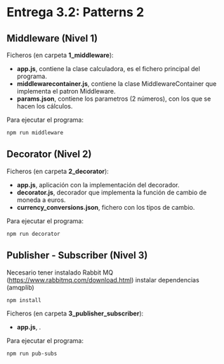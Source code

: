 # Entrega 3.2: Patterns 2
## Middleware (Nivel 1)
Ficheros (en carpeta **1_middleware**):
- **app.js**, contiene la clase calculadora, es el fichero principal del programa.
- **middlewarecontainer.js**, contiene la clase MiddlewareContainer que implementa el patron Middleware.
- **params.json**, contiene los parametros (2 números), con los que se hacen los cálculos.

Para ejecutar el programa:
```
npm run middleware
```
## Decorator (Nivel 2)
Ficheros (en carpeta **2_decorator**):
- **app.js**, aplicación con la implementación del decorador.
- **decorator.js**, decorador que implementa la función de cambio de moneda a euros.
- **currency_conversions.json**, fichero con los tipos de cambio.

Para ejecutar el programa:
```
npm run decorator
```
## Publisher - Subscriber (Nivel 3)
Necesario tener instalado Rabbit MQ (https://www.rabbitmq.com/download.html)
instalar dependencias (amqplib)
```
npm install
```
Ficheros (en carpeta **3_publisher_subscriber**):
- **app.js**, .


Para ejecutar el programa:
```
npm run pub-subs
```